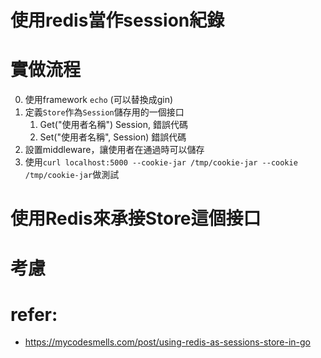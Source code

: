 # 使用redis當作session紀錄

# 實做流程
0. 使用framework `echo` (可以替換成gin)
1. 定義`Store`作為`Session`儲存用的一個接口
   1. Get("使用者名稱") Session, 錯誤代碼
   2. Set("使用者名稱", Session) 錯誤代碼
2. 設置middleware，讓使用者在通過時可以儲存
3. 使用`curl localhost:5000 --cookie-jar /tmp/cookie-jar --cookie /tmp/cookie-jar`做測試

# 使用Redis來承接Store這個接口


# 考慮

# refer:
- https://mycodesmells.com/post/using-redis-as-sessions-store-in-go